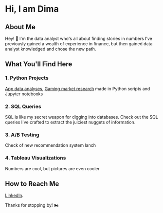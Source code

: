 # Hi, I am Dima

## About Me

Hey! 👋 I'm the data analyst who's all about finding stories in numbers
I've previously gained a wealth of experience in finance, but then gained data analyst knowledged and chose the new path.

## What You'll Find Here

### 1. Python Projects
[App data analyses](), 
[Gaming market research]()
made in Python scripts and Jupyter notebooks

### 2. SQL Queries
SQL is like my secret weapon for digging into databases. Check out the SQL queries I've crafted to extract the juiciest nuggets of information.

### 3. A/B Testing
Check of new recommendation system lanch

### 4. Tableau Visualizations
Numbers are cool, but pictures are even cooler

## How to Reach Me

[LinkedIn](https://www.linkedin.com/in/chuprak/).

Thanks for stopping by! 🏍️
